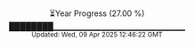 <p align="center">
⏳Year Progress (27.00 %) <br>
████████▁▁▁▁▁▁▁▁▁▁▁▁▁▁▁▁▁▁▁▁▁▁ <br>
<sub>Updated: Wed, 09 Apr 2025 12:46:22 GMT</sub>
</p>

